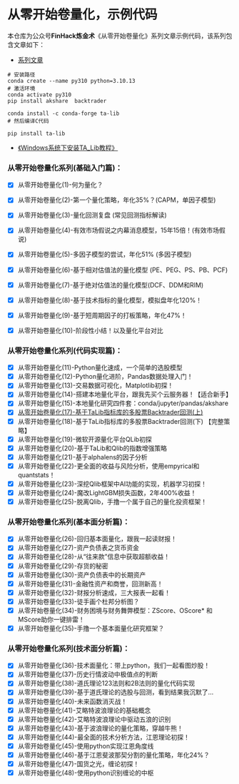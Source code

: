 # 从零开始卷量化，示例代码
本仓库为公众号**FinHack炼金术**《从零开始卷量化》系列文章示例代码，该系列包含文章如下：

+ [系列文章](https://mp.weixin.qq.com/mp/appmsgalbum?__biz=MzAxNDgwNTA3NA==&action=getalbum&album_id=1762624395866324994&scene=173&from_msgid=2649618270&from_itemidx=1&count=3&nolastread=1#wechat_redirect)

```shell
# 安装路径
conda create --name py310 python=3.10.13
# 激活环境
conda activate py310
pip install akshare  backtrader

conda install -c conda-forge ta-lib
# 然后编译C代码

pip install ta-lib

```

+ [《Windows系统下安装TA_Lib教程》](https://zhuanlan.zhihu.com/p/502358216)

### 从零开始卷量化系列(基础入门篇)：
- [x] 从零开始卷量化(1)-何为量化？
- [x] 从零开始卷量化(2)-第一个量化策略，年化35%？(CAPM，单因子模型)
- [x] 从零开始卷量化(3)-量化回测复盘 (常见回测指标解读)
- [x] 从零开始卷量化(4)-有效市场假说之内幕消息模型，15年15倍！(有效市场假说)
- [x] 从零开始卷量化(5)-多因子模型的尝试，年化51% (多因子模型)
- [x] 从零开始卷量化(6)-基于相对估值法的量化模型 (PE、PEG、PS、PB、PCF)
- [x] 从零开始卷量化(7)-基于绝对估值法的量化模型(DCF、DDM和RIM)
- [x] 从零开始卷量化(8)-基于技术指标的量化模型，模拟盘年化120%！
- [x] 从零开始卷量化(9)-基于短周期因子的打板策略，年化47%！
- [x] 从零开始卷量化(10)-阶段性小结！以及量化平台对比


### 从零开始卷量化系列(代码实现篇)：
- [x] 从零开始卷量化(11)-Python量化速成，一个简单的选股模型
- [x] 从零开始卷量化(12)-Python量化进阶，Pandas数据处理入门！
- [x] 从零开始卷量化(13)-交易数据可视化，Matplotlib初探！
- [x] 从零开始卷量化(14)-搭建本地量化平台，跟我先买个云服务器！【适合新手】
- [x] 从零开始卷量化(15)-本地量化研究四件套：conda/jupyter/pandas/akshare
- [x] [从零开始卷量化(17)-基于TaLib指标库的多股票Backtrader回测(上)](https://mp.weixin.qq.com/s?__biz=MzAxNDgwNTA3NA==&mid=2649618567&idx=1&sn=0baef9f3aa427510b95142be9cfda02c&chksm=8394e9bab4e360ac919708b9120ec000bad7d5a4f8616e8de323bf7d30f5173365f776a7bc31&scene=21#wechat_redirect)
- [x] 从零开始卷量化(18)-基于TaLib指标库的多股票Backtrader回测(下) 【完整策略】
- [x] 从零开始卷量化(19)-微软开源量化平台QLib初探
- [x] 从零开始卷量化(20)-基于TaLib和Qlib的指数增强策略
- [x] 从零开始卷量化(21)-基于alphalens的因子分析
- [x] 从零开始卷量化(22)-更全面的收益与风险分析，使用empyrical和quantstats！
- [x] 从零开始卷量化(23)-深挖Qlib框架中AI功能的实现，机器学习初探！
- [x] 从零开始卷量化(24)-魔改LightGBM损失函数，2年400%收益！
- [x] 从零开始卷量化(25)-脱离Qlib，手撸一个属于自己的量化投资框架！

### 从零开始卷量化系列(基本面分析篇)：
- [x] 从零开始卷量化(26)-回归基本面量化，跟我一起读财报！
- [x] 从零开始卷量化(27)-资产负债表之货币资金
- [x] 从零开始卷量化(28)-从“往来款”信息中获取超额收益！
- [x] 从零开始卷量化(29)-存货的秘密
- [x] 从零开始卷量化(30)-资产负债表中的长期资产
- [x] 从零开始卷量化(31)-金融性资产和商誉，回测新高！
- [x] 从零开始卷量化(32)-财报分析速成，三大报表一起看！
- [x] 从零开始卷量化(33)-徒手画个杜邦分析图？
- [x] 从零开始卷量化(34)-财务困境与财务舞弊模型：ZScore、OScore* 和MScore助你一键排雷！
- [x] 从零开始卷量化(35)-手撸一个基本面量化研究框架？

### 从零开始卷量化系列(技术面分析篇)：
- [x] 从零开始卷量化(36)-技术面量化：带上python，我们一起看图炒股！
- [x] 从零开始卷量化(37)-历史行情波动中极值点的判断
- [x] 从零开始卷量化(38)-道氏理论123法则和2B法则的量化代码实现
- [x] 从零开始卷量化(39)-基于道氏理论的选股与回测，看到结果我沉默了…
- [x] 从零开始卷量化(40)-未来函数消灭战！
- [x] 从零开始卷量化(41)-艾略特波浪理论的基础概念
- [x] 从零开始卷量化(42)-艾略特波浪理论中驱动五浪的识别
- [x] 从零开始卷量化(43)-基于波浪理论的量化策略，穿越牛熊！
- [x] 从零开始卷量化(44)-最全面的技术分析方法，江恩理论初探！
- [x] 从零开始卷量化(45)-使用python实现江恩角度线
- [x] 从零开始卷量化(46)-基于江恩斐波那契分割的量化策略，年化24%？
- [x] 从零开始卷量化(47)-国货之光，缠论初探！
- [x] 从零开始卷量化(48)-使用python识别缠论的中枢
